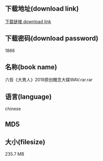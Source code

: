 ## 下载地址(download link)
[下载链接 download link](https://voluble-croquembouche-d321dc.netlify.app/?s=%E5%85%AD%E5%93%B2%E3%80%8A%E5%A4%A7%E7%94%B7%E4%BA%BA%E3%80%8B2019%E5%8E%9F%E5%88%9B%E6%A6%82%E5%BF%B5%E5%A4%A7%E7%A2%9FWAV.rar)

## 下载密码(download password)
1866

## 名称(book name)
六哲《大男人》2019原创概念大碟WAV.rar.rar

## 语言(language)
chinese

## MD5


## 大小(filesize)
235.7 MB
